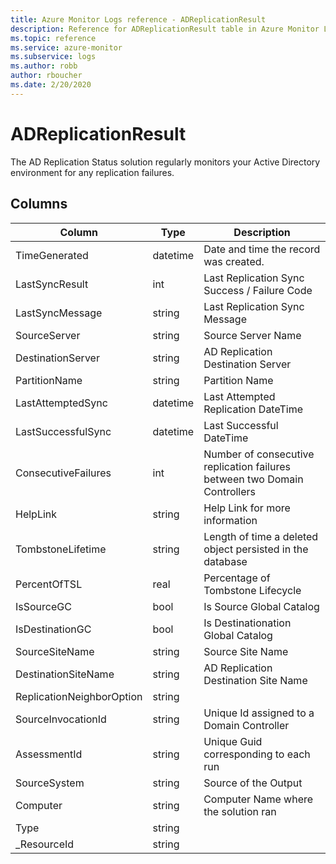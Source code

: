 ```yaml
---
title: Azure Monitor Logs reference - ADReplicationResult
description: Reference for ADReplicationResult table in Azure Monitor Logs.
ms.topic: reference
ms.service: azure-monitor
ms.subservice: logs
ms.author: robb
author: rboucher
ms.date: 2/20/2020
---
```


# ADReplicationResult

 The AD Replication Status solution regularly monitors your Active Directory environment for any replication failures.

## Columns

|Column|Type|Description|
|---|---|---|
|TimeGenerated|datetime|Date and time the record was created.|
|LastSyncResult|int|Last Replication Sync Success / Failure Code|
|LastSyncMessage|string|Last Replication Sync Message|
|SourceServer|string|Source Server Name|
|DestinationServer|string|AD Replication Destination Server|
|PartitionName|string|Partition Name|
|LastAttemptedSync|datetime|Last Attempted Replication DateTime|
|LastSuccessfulSync|datetime|Last Successful DateTime|
|ConsecutiveFailures|int|Number of consecutive replication failures between two Domain Controllers|
|HelpLink|string|Help Link for more information|
|TombstoneLifetime|string|Length of time a deleted object persisted in the database|
|PercentOfTSL|real|Percentage of Tombstone Lifecycle|
|IsSourceGC|bool|Is Source Global Catalog|
|IsDestinationGC|bool|Is Destinationation Global Catalog|
|SourceSiteName|string|Source Site Name|
|DestinationSiteName|string|AD Replication Destination Site Name|
|ReplicationNeighborOption|string||
|SourceInvocationId|string|Unique Id assigned to a Domain Controller|
|AssessmentId|string|Unique Guid corresponding to each run|
|SourceSystem|string|Source of the Output|
|Computer|string|Computer Name where the solution ran|
|Type|string||
|_ResourceId|string||
